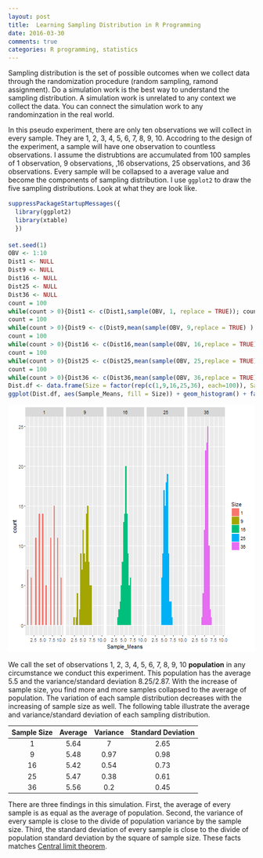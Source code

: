 ```yaml
---
layout: post
title:  Learning Sampling Distribution in R Programming
date: 2016-03-30
comments: true
categories: R programming, statistics
---
```


Sampling distribution is the set of possible outcomes when we collect data through the randomization procedure (random sampling, ramond assignment). Do a simulation work is the best way to understand the sampling distribution. A simulation work is unrelated to any context we collect the data. You can connect the simulation work to any randominzation in the real world.  
  
In this pseudo experiment, there are only ten observations we will collect in every sample. They are 1, 2, 3, 4, 5, 6, 7, 8, 9, 10. Accodring to the design of the experiment, a sample will have one observation to countless observations. I assume the distrubtions are accumulated from 100 samples of 1 observation, 9 observations, ,16 observations, 25 observations, and 36 observations. Every sample will be collapsed to a average value and become the components of sampling distribution. I use `ggplot2` to draw the five sampling distributions. Look at what they are look like.  




```r
suppressPackageStartupMessages({
  library(ggplot2)
  library(xtable)
  })

set.seed(1)
OBV <- 1:10
Dist1 <- NULL
Dist9 <- NULL
Dist16 <- NULL
Dist25 <- NULL
Dist36 <- NULL
count = 100
while(count > 0){Dist1 <- c(Dist1,sample(OBV, 1, replace = TRUE)); count <- count - 1}
count = 100
while(count > 0){Dist9 <- c(Dist9,mean(sample(OBV, 9,replace = TRUE) ) ); count <- count - 1}
count = 100
while(count > 0){Dist16 <- c(Dist16,mean(sample(OBV, 16,replace = TRUE) ) ); count <- count - 1}
count = 100
while(count > 0){Dist25 <- c(Dist25,mean(sample(OBV, 25,replace = TRUE) ) ); count <- count - 1}
count = 100
while(count > 0){Dist36 <- c(Dist36,mean(sample(OBV, 36,replace = TRUE) ) ); count <- count - 1}
Dist.df <- data.frame(Size = factor(rep(c(1,9,16,25,36), each=100)), Sample_Means = c(Dist1, Dist9, Dist16, Dist25, Dist36) )
ggplot(Dist.df, aes(Sample_Means, fill = Size)) + geom_histogram() + facet_grid(. ~ Size)
```

![plot of chunk Sampling](/figure/source/learning-sampling-distribution-in-r-programming/2016-03-30-learning-sampling-distribution-in-r-programming/Sampling-1.png)

We call the set of observations 1, 2, 3, 4, 5, 6, 7, 8, 9, 10 **population** in any circumstance we conduct this experiment. This population has the average 5.5 and the variance/standard deviation 8.25/2.87. With the increase of sample size, you find more and more samples collapsed to the average of population. The variation of each sample distribution decreases with the increasing of sample size as well. The following table illustrate the average and variance/standard deviation of each sampling distribution.  

| Sample Size | Average | Variance | Standard Deviation|
|:---:|:---:|:---:|:---:|
| 1 |5.64| 7 | 2.65|
| 9 |5.48| 0.97 | 0.98|
| 16 |5.42| 0.54 | 0.73|
| 25 |5.47| 0.38 | 0.61|
| 36 |5.56| 0.2 | 0.45|

There are three findings in this simulation. First, the average of every sample is as equal as the average of population. Second, the variance of every sample is close to the divide of population variance by the sample size. Third, the standard deviation of every sample is close to the divide of population standard deviation by the square of sample size. These facts matches [Central limit theorem](https://en.wikipedia.org/wiki/Central_limit_theorem).
